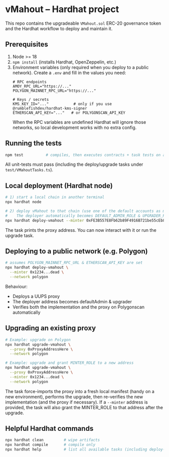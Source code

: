 # vMahout – Hardhat project

This repo contains the upgradeable `VMahout.sol` ERC-20 governance token and the Hardhat workflow to deploy and maintain it.

## Prerequisites
1. Node >= 18
2. `npm install` (installs Hardhat, OpenZeppelin, etc.)
3. Environment variables (only required when you deploy to a public network). Create a `.env` and fill in the values you need:
   ```dotenv
   # RPC endpoints
   AMOY_RPC_URL="https://..."
   POLYGON_MAINNET_RPC_URL="https://..."

   # Keys / secrets
   KMS_KEY_ID="..."           # only if you use @rumblefishdev/hardhat-kms-signer
   ETHERSCAN_API_KEY="..."   # or POLYGONSCAN_API_KEY
   ```
   When the RPC variables are undefined Hardhat will ignore those networks, so local development works with no extra config.

## Running the tests
```bash
npm test          # compiles, then executes contracts + task tests on an in-memory chain
```
All unit-tests must pass (including the deploy/upgrade tasks under `test/VMahoutTasks.ts`).

## Local deployment (Hardhat node)
```bash
# 1) start a local chain in another terminal
npx hardhat node

# 2) deploy vMahout to that chain (use one of the default accounts as minter)
#    The deployer automatically becomes DEFAULT_ADMIN_ROLE & UPGRADER_ROLE
npx hardhat deploy-vmahout --minter 0xFE3B557E8Fb62b89F4916B721be55cEb828dBd73 --network localhost
```
The task prints the proxy address. You can now interact with it or run the upgrade task.

## Deploying to a public network (e.g. Polygon)
```bash
# assumes POLYGON_MAINNET_RPC_URL & ETHERSCAN_API_KEY are set
npx hardhat deploy-vmahout \
  --minter 0x1234...dead \
  --network polygon
```
Behaviour:
* Deploys a UUPS proxy
* The deployer address becomes defaultAdmin & upgrader
* Verifies both the implementation and the proxy on Polygonscan automatically

## Upgrading an existing proxy
```bash
# Example: upgrade on Polygon
npx hardhat upgrade-vmahout \
  --proxy 0xProxyAddressHere \
  --network polygon

# Example: upgrade and grant MINTER_ROLE to a new address
npx hardhat upgrade-vmahout \
  --proxy 0xProxyAddressHere \
  --minter 0x1234...dead \
  --network polygon
```
The task force-imports the proxy into a fresh local manifest (handy on a new environment), performs the upgrade, then re-verifies the new implementation (and the proxy if necessary). If a `--minter` address is provided, the task will also grant the MINTER_ROLE to that address after the upgrade.

## Helpful Hardhat commands
```bash
npx hardhat clean         # wipe artifacts
npx hardhat compile       # compile only
npx hardhat help          # list all available tasks (including deploy-vmahout & upgrade-vmahout)
```
